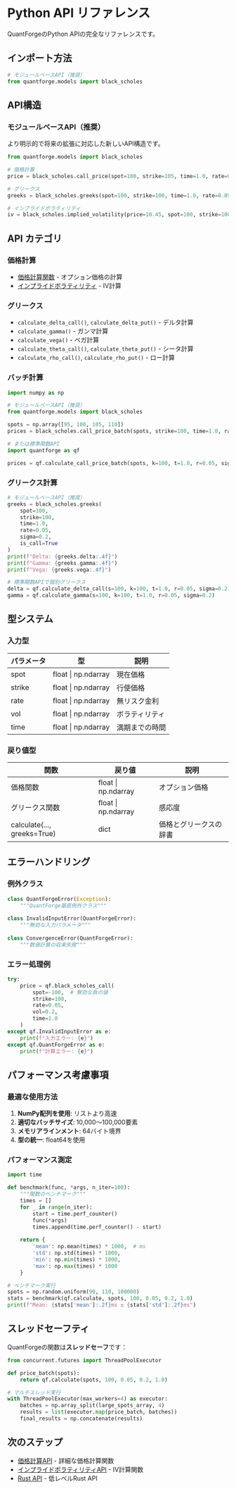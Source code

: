 # Python API リファレンス

QuantForgeのPython APIの完全なリファレンスです。

## インポート方法

```python
# モジュールベースAPI（推奨）
from quantforge.models import black_scholes
```

## API構造

### モジュールベースAPI（推奨）

より明示的で将来の拡張に対応した新しいAPI構造です。

```python
from quantforge.models import black_scholes

# 価格計算
price = black_scholes.call_price(spot=100, strike=105, time=1.0, rate=0.05, sigma=0.2)

# グリークス
greeks = black_scholes.greeks(spot=100, strike=100, time=1.0, rate=0.05, sigma=0.2, is_call=True)

# インプライドボラティリティ
iv = black_scholes.implied_volatility(price=10.45, spot=100, strike=100, time=1.0, rate=0.05, is_call=True)
```


## API カテゴリ

### 価格計算
- [価格計算関数](pricing.md) - オプション価格の計算
- [インプライドボラティリティ](implied_vol.md) - IV計算

### グリークス
- `calculate_delta_call()`, `calculate_delta_put()` - デルタ計算
- `calculate_gamma()` - ガンマ計算
- `calculate_vega()` - ベガ計算  
- `calculate_theta_call()`, `calculate_theta_put()` - シータ計算
- `calculate_rho_call()`, `calculate_rho_put()` - ロー計算

### バッチ計算

```python
import numpy as np

# モジュールベースAPI（推奨）
from quantforge.models import black_scholes

spots = np.array([95, 100, 105, 110])
prices = black_scholes.call_price_batch(spots, strike=100, time=1.0, rate=0.05, sigma=0.2)

# または標準関数API
import quantforge as qf

prices = qf.calculate_call_price_batch(spots, k=100, t=1.0, r=0.05, sigma=0.2)
```

### グリークス計算

```python
# モジュールベースAPI（推奨）
greeks = black_scholes.greeks(
    spot=100,
    strike=100,
    time=1.0,
    rate=0.05,
    sigma=0.2,
    is_call=True
)
print(f"Delta: {greeks.delta:.4f}")
print(f"Gamma: {greeks.gamma:.4f}")
print(f"Vega: {greeks.vega:.4f}")

# 標準関数APIで個別グリークス
delta = qf.calculate_delta_call(s=100, k=100, t=1.0, r=0.05, sigma=0.2)
gamma = qf.calculate_gamma(s=100, k=100, t=1.0, r=0.05, sigma=0.2)
```

## 型システム

### 入力型

| パラメータ | 型 | 説明 |
|-----------|-----|------|
| spot | float \| np.ndarray | 現在価格 |
| strike | float \| np.ndarray | 行使価格 |
| rate | float \| np.ndarray | 無リスク金利 |
| vol | float \| np.ndarray | ボラティリティ |
| time | float \| np.ndarray | 満期までの時間 |

### 戻り値型

| 関数 | 戻り値 | 説明 |
|------|--------|------|
| 価格関数 | float \| np.ndarray | オプション価格 |
| グリークス関数 | float \| np.ndarray | 感応度 |
| calculate(..., greeks=True) | dict | 価格とグリークスの辞書 |

## エラーハンドリング

### 例外クラス

```python
class QuantForgeError(Exception):
    """QuantForge基底例外クラス"""
    
class InvalidInputError(QuantForgeError):
    """無効な入力パラメータ"""
    
class ConvergenceError(QuantForgeError):
    """数値計算の収束失敗"""
```

### エラー処理例

```python
try:
    price = qf.black_scholes_call(
        spot=-100,  # 無効な負の値
        strike=100,
        rate=0.05,
        vol=0.2,
        time=1.0
    )
except qf.InvalidInputError as e:
    print(f"入力エラー: {e}")
except qf.QuantForgeError as e:
    print(f"計算エラー: {e}")
```

## パフォーマンス考慮事項

### 最適な使用方法

1. **NumPy配列を使用**: リストより高速
2. **適切なバッチサイズ**: 10,000～100,000要素
3. **メモリアラインメント**: 64バイト境界
4. **型の統一**: float64を使用

### パフォーマンス測定

```python
import time

def benchmark(func, *args, n_iter=100):
    """関数のベンチマーク"""
    times = []
    for _ in range(n_iter):
        start = time.perf_counter()
        func(*args)
        times.append(time.perf_counter() - start)
    
    return {
        'mean': np.mean(times) * 1000,  # ms
        'std': np.std(times) * 1000,
        'min': np.min(times) * 1000,
        'max': np.max(times) * 1000
    }

# ベンチマーク実行
spots = np.random.uniform(90, 110, 100000)
stats = benchmark(qf.calculate, spots, 100, 0.05, 0.2, 1.0)
print(f"Mean: {stats['mean']:.2f}ms ± {stats['std']:.2f}ms")
```

## スレッドセーフティ

QuantForgeの関数は**スレッドセーフ**です：

```python
from concurrent.futures import ThreadPoolExecutor

def price_batch(spots):
    return qf.calculate(spots, 100, 0.05, 0.2, 1.0)

# マルチスレッド実行
with ThreadPoolExecutor(max_workers=4) as executor:
    batches = np.array_split(large_spots_array, 4)
    results = list(executor.map(price_batch, batches))
    final_results = np.concatenate(results)
```

## 次のステップ

- [価格計算API](pricing.md) - 詳細な価格計算関数
- [インプライドボラティリティAPI](implied_vol.md) - IV計算関数
- [Rust API](../rust/index.md) - 低レベルRust API